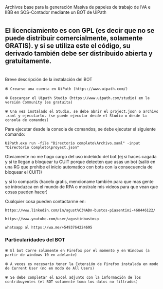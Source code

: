Archivos base para la generación Masiva de papeles de trabajo de IVA e IIBB en SOS-Contador mediante un BOT de UiPath
#
## El licenciamiento es con GPL (es decir que no se puede distribuir comercialmente, solamente GRATIS). y si se utiliza este el código, su derivado también debe ser distribuido abierta y gratuitamente. 
#
##
 Breve descripción de la instalación del BOT

    ֎ Crearse una cuenta en UiPath (https://www.uipath.com/)
    
    ֎ Descargar el Uipath Studio (https://www.uipath.com/studio) en la versión Community (es gratuita)
    
    ֎ Una vez instalado el Studio, se debe abrir el project.json o archivo .xaml y ejecutarlo. (se puede ejecutar desde el Studio o desde la consola de comandos)

Para ejecutar desde la consola de comandos, se debe ejecutar el siguiente comando:

    UiPath.exe run -file "Directorio completo\Archivo.xaml" -input "Directorio Completo\proyect.json"


Obviamente no me hago cargo del uso indebido del bot (ej si haces cagada y si te llegan a bloquear tu CUIT porque detecten que usas un bot (salió en una RG que prohibe el inicio automatico con bots con la consecuencia de bloquear el CUIT))

y si lo compartís (hacelo gratis, mencioname también para que mas gente se introduzca en el mundo de RPA o mostrale mis videos para que vean que cosas pueden hacer)

Cualquier cosa pueden contactarme en:

    https://www.linkedin.com/in/agust%C3%ADn-bustos-piasentini-468446122/

    https://www.youtube.com/user/agustinbustosp

    whatsapp al https://wa.me/+5493764224695

### Particularidades del BOT

    ֎ El bot Corre solamente en Firefox por el momento y en Windows (a partir de windows 10 en adelante)

    ֎ A veces es necesario tener la Extensión de Firefox instalada en modo de Current User (no en modo de All Users)

    ֎ Se debe completar el Excel adjunto con la información de los contribuyentes (el BOT solamente toma los datos no filtrados)
